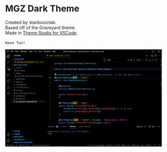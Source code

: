 # MGZ Dark Theme
Created by stankovictab. 
<br>
Based off of the Graveyard theme.
<br>
Made in [Theme Studio for VSCode](https://themes.vscode.one/).

`Have fun!`

!["Theme Preview"](/theme.png)